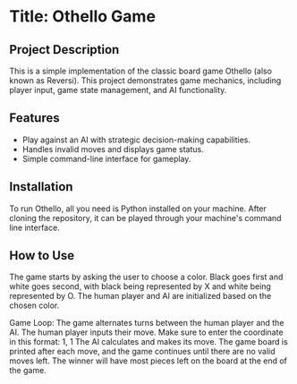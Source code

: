 # Title: Othello Game

## Project Description
This is a simple implementation of the classic board game Othello (also known as Reversi). This project demonstrates game mechanics, including player input, game state management, and AI functionality.

## Features
- Play against an AI with strategic decision-making capabilities.
- Handles invalid moves and displays game status.
- Simple command-line interface for gameplay.

## Installation
To run Othello, all you need is Python installed on your machine. After cloning the repository, it can be played through your machine's command line interface.

## How to Use
The game starts by asking the user to choose a color. Black goes first and white goes second, with black being represented by X and white being represented by O.
The human player and AI are initialized based on the chosen color.

Game Loop:
The game alternates turns between the human player and the AI.
The human player inputs their move. Make sure to enter the coordinate in this format: 1, 1
The AI calculates and makes its move.
The game board is printed after each move, and the game continues until there are no valid moves left.
The winner will have most pieces left on the board at the end of the game.

